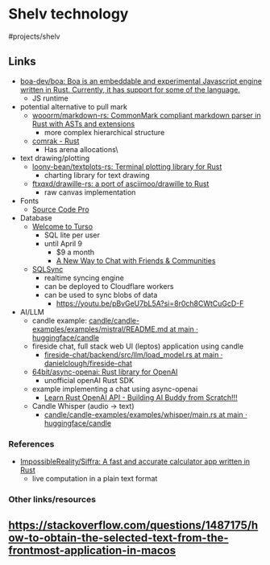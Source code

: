 # Shelv technology

#projects/shelv

## Links

- [boa-dev/boa: Boa is an embeddable and experimental Javascript engine written in Rust. Currently, it has support for some of the language.](https://github.com/boa-dev/boa)
  - JS runtime
- potential alternative to pull mark
  - [wooorm/markdown-rs: CommonMark compliant markdown parser in Rust with ASTs and extensions](https://github.com/wooorm/markdown-rs)
    - more complex hierarchical structure
  - [comrak - Rust](https://docs.rs/comrak/latest/comrak/)
    - Has arena allocations\
- text drawing/plotting
  - [loony-bean/textplots-rs: Terminal plotting library for Rust](https://github.com/loony-bean/textplots-rs/tree/master)
    - charting library for text drawing
  - [ftxqxd/drawille-rs: a port of asciimoo/drawille to Rust](https://github.com/ftxqxd/drawille-rs)
    - raw canvas implementation
- Fonts
  - [Source Code Pro](https://adobe-fonts.github.io/source-code-pro/)
- Database
  - [Welcome to Turso](https://docs.turso.tech/introduction)
    - SQL lite per user
    - until April 9
      - $9 a month
      - [A New Way to Chat with Friends & Communities](https://discord.com/channels/933071162680958986/996690510917947442/1217512881206067363)
  - [SQLSync](https://sqlsync.dev/)
    - realtime syncing engine
    - can be deployed to Cloudflare workers
    - can be used to sync blobs of data
      - https://youtu.be/pBvGeU7bL5A?si=8r0ch8CWtCuGcD-F
- AI/LLM
  - candle example: [candle/candle-examples/examples/mistral/README.md at main · huggingface/candle](https://github.com/huggingface/candle/blob/main/candle-examples/examples/mistral/README.md)
  - fireside chat, full stack web UI (leptos) application using candle
    - [fireside-chat/backend/src/llm/load_model.rs at main · danielclough/fireside-chat](https://github.com/danielclough/fireside-chat/blob/main/backend/src/llm/load_model.rs%23L494)
  - [64bit/async-openai: Rust library for OpenAI](https://github.com/64bit/async-openai)
    - unofficial openAI Rust SDK
  - example implementing a chat using async-openai
    - [Learn Rust OpenAI API - Building AI Buddy from Scratch!!!](https://www.youtube.com/watch?v=PHbCmIckV20&t=1722s)
  - Candle Whisper (audio -> text)
    - [candle/candle-examples/examples/whisper/main.rs at main · huggingface/candle](https://github.com/huggingface/candle/blob/main/candle-examples/examples/whisper/main.rs)

### References

- [ImpossibleReality/Siffra: A fast and accurate calculator app written in Rust](https://github.com/ImpossibleReality/Siffra)
  - live computation in a plain text format

### Other links/resources

## https://stackoverflow.com/questions/1487175/how-to-obtain-the-selected-text-from-the-frontmost-application-in-macos
